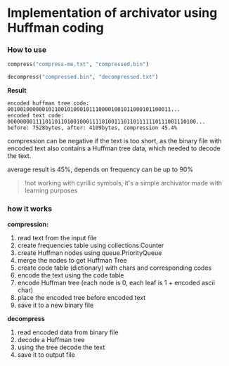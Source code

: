 # Implementation of archivator using Huffman coding

### How to use

```python
compress("compress-me.txt", "compressed.bin")

decompress("compressed.bin", "decompressed.txt")
```

**Result**
```
encoded huffman tree code: 0010010000001011001010001011100001001011000101100011...
encoded text code: 000000001111011011010010001111010011101101111110111001110100...
before: 7528bytes, after: 4109bytes, compression 45.4%
```

compression can be negative if the text is too short, as the binary file with encoded text also contains a Huffman tree data, which needed to decode the text.

average result is 45%, depends on frequency can be up to 90%

> !not working with cyrillic symbols, it's a simple archivator made with learning purposes


### how it works
**compression:**
1. read text from the input file
2. create frequencies table using collections.Counter
3. create Huffman nodes using queue.PriorityQueue
4. merge the nodes to get Huffman Tree
5. create code table (dictionary) with chars and corresponding codes
6. encode the text using the code table
7. encode Huffman tree (each node is 0, each leaf is 1 + encoded ascii char)
8. place the encoded tree before encoded text
9. save it to a new binary file

**decompress**
1. read encoded data from binary file
2. decode a Huffman tree
3. using the tree decode the text
4. save it to output file
